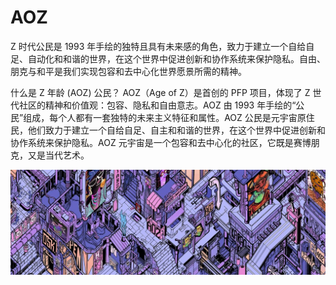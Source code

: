 # AOZ

Z 时代公民是 1993 年手绘的独特且具有未来感的角色，致力于建立一个自给自足、自动化和和谐的世界，在这个世界中促进创新和协作系统来保护隐私。自由、朋克与和平是我们实现包容和去中心化世界愿景所需的精神。

什么是 Z 年龄 (AOZ) 公民？
AOZ（Age of Z）是首创的 PFP 项目，体现了 Z 世代社区的精神和价值观：包容、隐私和自由意志。AOZ 由 1993 年手绘的“公民”组成，每个人都有一套独特的未来主义特征和属性。AOZ 公民是元宇宙原住民，他们致力于建立一个自给自足、自主和和谐的世界，在这个世界中促进创新和协作系统来保护隐私。AOZ 元宇宙是一个包容和去中心化的社区，它既是赛博朋克，又是当代艺术。

![1500x500](1500x500.jpg)


